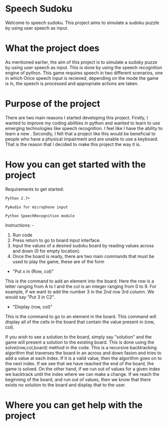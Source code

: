 # Speech Sudoku
Welcome to speech sudoku. This project aims to simulate a sudoku puzzle by using user speech as input.

# What the project does
As mentioned earlier, the aim of this project is to simulate a sudoky puzze by using user speech as input. This is done by using the speech recognition engine of python. This game requires speech in two different scenarios, one in which 
Once speech input is recieved, depending on the mode the game is in, the speech is processed and appropriate actions are taken. 


# Purpose of the project

There are two main reasons I started developing this project. Firstly, I wanted to improve my coding abilities in python and wanted to learn to use emerging technologies like speech recognition. I feel like I have the ability to learn a new . Secondly, I felt that a project like this would be beneficial to people who have a physical impairment and are unable to use a keyboard. That is the reason that I decided to make this project the way it is. 

# How you can get started with the project
  Requirements to get started: 
  
    Python 2.7+
    
    PyAudio for microphone input
    
    Python SpeechRecognition module
  
  Instructions: -
  1. Run code
  2. Press return to go to board input interface.
  3. Input the values of a desired sudoku board by reading values across and down (0 for empty location).
  4. Once the board is ready, there are two main commands that must be used to play the game, these are of the form
  * "Put x in (Row, col)"
  
  This is the command to add an element into the board. Here the row is a letter ranging from A to I and the col is an integer ranging from 0 to 9. For example, if we want to add the number 3 in the 2nd row 3rd column. We would say "Put 3 in C2".
 
 * "Display (row, col)"
 
 This is the command to go to an element in the board. This command will display all of the cells in the board that contain the value present in (row, col).

If you wish to see a solution to the board, simply say "solution" and the game will present a solution to the existing board. This is done using the solve(row,col,board) method in the code. This is a recursive backtracking algorithm that traverses the board in an across and down fasion and tries to add a value at each index. If it is a valid value, then the algorithm goes on to the next index. If we see that we have reached the end of the board, the game is solved. On the other hand, if we run out of values for a given index we backtrack until the index where we can make a change. If we reach the beginning of the board, and run out of values, then we know that there exists no solution to the board and display that to the user. 

# Where you can get help with the project

